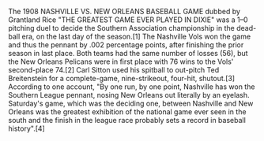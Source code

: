The 1908 NASHVILLE VS. NEW ORLEANS BASEBALL GAME dubbed by Grantland Rice "THE GREATEST GAME EVER PLAYED IN DIXIE" was a 1–0 pitching duel to decide the Southern Association championship in the dead-ball era, on the last day of the season.[1] The Nashville Vols won the game and thus the pennant by .002 percentage points, after finishing the prior season in last place. Both teams had the same number of losses (56), but the New Orleans Pelicans were in first place with 76 wins to the Vols' second-place 74.[2] Carl Sitton used his spitball to out-pitch Ted Breitenstein for a complete-game, nine-strikeout, four-hit, shutout.[3] According to one account, "By one run, by one point, Nashville has won the Southern League pennant, nosing New Orleans out literally by an eyelash. Saturday's game, which was the deciding one, between Nashville and New Orleans was the greatest exhibition of the national game ever seen in the south and the finish in the league race probably sets a record in baseball history".[4]

